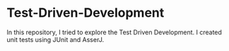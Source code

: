 # Test-Driven-Development
In this repository, I tried to explore the Test Driven Development. I created unit tests using JUnit and AsserJ.
